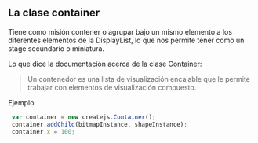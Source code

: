 ## La clase container

Tiene como misión contener o agrupar bajo un mismo elemento a los diferentes elementos de la DisplayList, lo que nos permite tener como un stage secundario o miniatura.

Lo que dice la documentación acerca de la clase Container:

>	Un contenedor es una lista de visualización encajable que le permite trabajar con elementos de visualización compuesto.


Ejemplo

```javascript
 var container = new createjs.Container();
 container.addChild(bitmapInstance, shapeInstance);
 container.x = 100;
```

